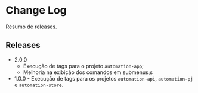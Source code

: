 # Change Log

Resumo de releases.

## Releases

- 2.0.0 
  - Execução de tags para o projeto `automation-app`;
  - Melhoria na exibição dos comandos em submenus;s
- 1.0.0 - Execução de tags para os projetos `automation-api`, `automation-pj` e `automation-store`.